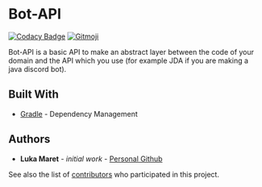 # Bot-API

[![Codacy Badge](https://api.codacy.com/project/badge/Grade/8bc795de275c4cf1adef7576de57aa2e)](https://www.codacy.com/manual/LukaMrt/Bot-API?utm_source=github.com&amp;utm_medium=referral&amp;utm_content=LukaMrt/Bot-API&amp;utm_campaign=Badge_Grade)
[![Gitmoji](https://img.shields.io/badge/gitmoji-%20😜%20😍-FFDD67.svg?style=flat)](https://gitmoji.carloscuesta.me)

Bot-API is a basic API to make an abstract layer between the code of your domain and the API which you use (for example JDA if you are making a java discord bot).

## Built With

*   [Gradle](https://gradle.org/) - Dependency Management

## Authors

*   **Luka Maret** - *initial work* - [Personal Github](https://github.com/LukaMrt)

See also the list of [contributors](https://github.com/LukaMrt/Bot-API/contributors) who participated in this project.
